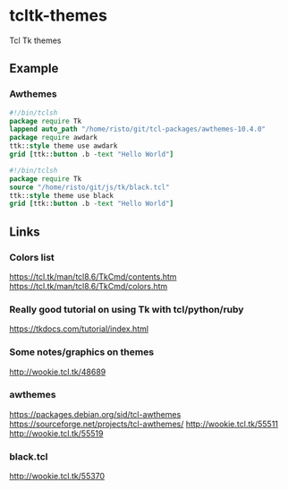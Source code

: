 # tcltk-themes

Tcl Tk themes


## Example

### Awthemes

```tcl
#!/bin/tclsh
package require Tk
lappend auto_path "/home/risto/git/tcl-packages/awthemes-10.4.0"
package require awdark
ttk::style theme use awdark
grid [ttk::button .b -text "Hello World"]
```

```tcl
#!/bin/tclsh
package require Tk
source "/home/risto/git/js/tk/black.tcl"
ttk::style theme use black
grid [ttk::button .b -text "Hello World"]
```


## Links

### Colors list

https://tcl.tk/man/tcl8.6/TkCmd/contents.htm
https://tcl.tk/man/tcl8.6/TkCmd/colors.htm


### Really good tutorial on using Tk with tcl/python/ruby

https://tkdocs.com/tutorial/index.html


### Some notes/graphics on themes

http://wookie.tcl.tk/48689


### awthemes

https://packages.debian.org/sid/tcl-awthemes
https://sourceforge.net/projects/tcl-awthemes/
http://wookie.tcl.tk/55511
http://wookie.tcl.tk/55519


### black.tcl

http://wookie.tcl.tk/55370


